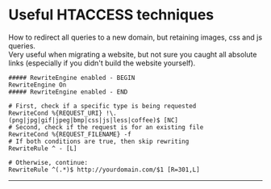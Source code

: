 # Useful HTACCESS techniques

How to redirect all queries to a new domain, but retaining images, css and js queries.  
Very useful when migrating a website, but not sure you caught all absolute links (especially if you didn't build the website yourself).

```
##### RewriteEngine enabled - BEGIN
RewriteEngine On
##### RewriteEngine enabled - END

# First, check if a specific type is being requested
RewriteCond %{REQUEST_URI} !\.(png|jpg|gif|jpeg|bmp|css|js|less|coffee)$ [NC]
# Second, check if the request is for an existing file
RewriteCond %{REQUEST_FILENAME} -f
# If both conditions are true, then skip rewriting
RewriteRule ^ - [L]

# Otherwise, continue:
RewriteRule ^(.*)$ http://yourdomain.com/$1 [R=301,L]
```

------
